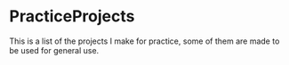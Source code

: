 # PracticeProjects
This is a list of the projects I make for practice, some of them are made to be used for general use.
